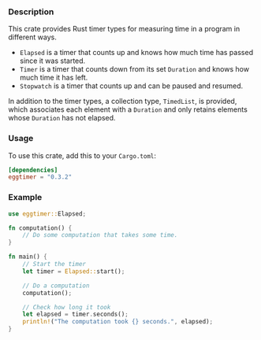 ### Description

This crate provides Rust timer types for measuring time in a program in different ways.
- `Elapsed` is a timer that counts up and knows how much time has passed since it was started.
- `Timer` is a timer that counts down from its set `Duration` and knows how much time it has left.
- `Stopwatch` is a timer that counts up and can be paused and resumed.

In addition to the timer types, a collection type, `TimedList`, is provided,
which associates each element with a `Duration` and only retains elements whose `Duration` has not elapsed.

### Usage

To use this crate, add this to your `Cargo.toml`:

```toml
[dependencies]
eggtimer = "0.3.2"
```

### Example

```rust
use eggtimer::Elapsed;

fn computation() {
    // Do some computation that takes some time.
}

fn main() {
    // Start the timer
    let timer = Elapsed::start();

    // Do a computation
    computation();

    // Check how long it took
    let elapsed = timer.seconds();
    println!("The computation took {} seconds.", elapsed);
}
```
